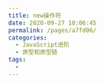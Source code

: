 ```yaml
---
title: new操作符
date: 2020-09-27 10:06:45
permalink: /pages/a7fd06/
categories:
  - JavaScript进阶
  - 原型和原型链
tags:
  -
---
```

